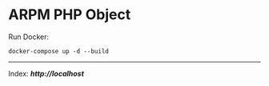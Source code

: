 # ARPM PHP Object

Run Docker:
```
docker-compose up -d --build
```

<hr>

Index: ***http://localhost***
